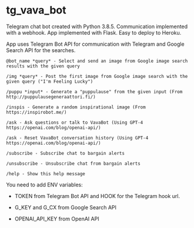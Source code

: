 # tg_vava_bot
Telegram chat bot created with Python 3.8.5. Communication implemented with a webhook. App implemented with Flask. Easy to deploy to Heroku.

App uses Telegram Bot API for communication with Telegram and Google Search API for the searches.

```
@bot_name *query* - Select and send an image from Google image search results with the given query

/img *query* - Post the first image from Google image search with the given query ("I'm Feeling Lucky")

/puppu *input* - Generate a "puppulause" from the given input (From http://puppulausegeneraattori.fi/)

/inspis - Generate a random inspirational image (From https://inspirobot.me/)

/ask - Ask questions or talk to VavaBot (Using GPT-4 https://openai.com/blog/openai-api/)

/ask - Reset VavaBot conversation history (Using GPT-4 https://openai.com/blog/openai-api/)

/subscribe - Subscribe chat to bargain alerts

/unsubscribe - Unsubscribe chat from bargain alerts

/help - Show this help message
```

You need to add ENV variables:

- TOKEN from Telegram Bot API and HOOK for the Telegram hook url.

- G_KEY and G_CX from Google Search API

- OPENAI_API_KEY from OpenAI API
